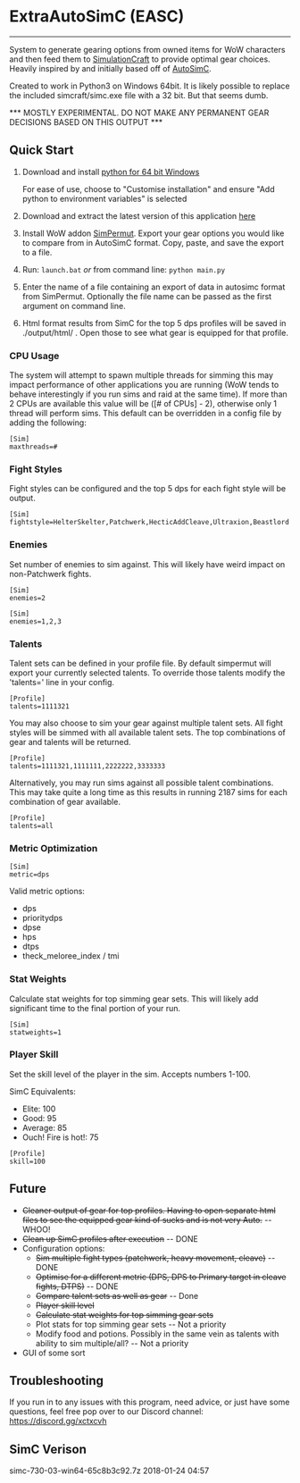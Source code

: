 # ExtraAutoSimC (EASC)
---

System to generate gearing options from owned items for WoW characters and then feed them to [SimulationCraft](http://simulationcraft.org/) to provide optimal gear choices. Heavily inspired by and initially based off of [AutoSimC](https://github.com/SimCMinMax/AutoSimC).

Created to work in Python3 on Windows 64bit. It is likely possible to replace the included simcraft/simc.exe file with a 32 bit. But that seems dumb.

*** MOSTLY EXPERIMENTAL. DO NOT MAKE ANY PERMANENT GEAR DECISIONS BASED ON THIS OUTPUT ***


## Quick Start

1) Download and install [python for 64 bit Windows](https://www.python.org/ftp/python/3.6.3/python-3.6.3-amd64.exe)

    For ease of use, choose to "Customise installation" and ensure "Add python to environment variables" is selected

2) Download and extract the latest version of this application [here](https://github.com/tiberiuslazarus/ExtraAutoSimC/archive/master.zip)

3) Install WoW addon [SimPermut](https://mods.curse.com/addons/wow/254069-simpermut). Export your gear options you would like to compare from in AutoSimC format. Copy, paste, and save the export to a file.

4) Run: `launch.bat` *or* from command line: `python main.py`

5) Enter the name of a file containing an export of data in autosimc format from SimPermut. Optionally the file name can be passed as the first argument on command line.

6) Html format results from SimC for the top 5 dps profiles will be saved in ./output/html/ . Open those to see what gear is equipped for that profile.


### CPU Usage

The system will attempt to spawn multiple threads for simming this may impact performance of other applications you are running (WoW tends to behave interestingly if you run sims and raid at the same time). If more than 2 CPUs are available this value will be ([# of CPUs] - 2), otherwise only 1 thread will perform sims. This default can be overridden in a config file by adding the following:

```
[Sim]
maxthreads=#
```


### Fight Styles

Fight styles can be configured and the top 5 dps for each fight style will be output.

```
[Sim]
fightstyle=HelterSkelter,Patchwerk,HecticAddCleave,Ultraxion,Beastlord
```

### Enemies

Set number of enemies to sim against. This will likely have weird impact on non-Patchwerk fights.

```
[Sim]
enemies=2
```

```
[Sim]
enemies=1,2,3
```

### Talents

Talent sets can be defined in your profile file. By default simpermut will export your currently selected talents. To override those talents modify the 'talents=' line in your config. 

```
[Profile]
talents=1111321
```

You may also choose to sim your gear against multiple talent sets. All fight styles will be simmed with all available talent sets. The top combinations of gear and talents will be returned.

```
[Profile]
talents=1111321,1111111,2222222,3333333
```

Alternatively, you may run sims against all possible talent combinations. This may take quite a long time as this results in running 2187 sims for each combination of gear available.

```
[Profile]
talents=all
```

### Metric Optimization

```
[Sim]
metric=dps
```

Valid metric options:
 * dps
 * prioritydps
 * dpse
 * hps
 * dtps
 * theck_meloree_index / tmi

### Stat Weights

Calculate stat weights for top simming gear sets. This will likely add significant time to the final portion of your run.

```
[Sim]
statweights=1
```


### Player Skill

Set the skill level of the player in the sim. Accepts numbers 1-100.

SimC Equivalents:
 * Elite: 100
 * Good: 95
 * Average: 85
 * Ouch! Fire is hot!: 75

```
[Profile]
skill=100
```

## Future

* ~~Cleaner output of gear for top profiles. Having to open separate html files to see the equipped gear kind of sucks and is not very Auto.~~ -- WHOO!
* ~~Clean up SimC profiles after execution~~ -- DONE
* Configuration options:
  * ~~Sim multiple fight types (patchwerk, heavy movement, cleave)~~ -- DONE
  * ~~Optimise for a different metric (DPS, DPS to Primary target in cleave fights, DTPS)~~ -- DONE
  * ~~Compare talent sets as well as gear~~ -- Done
  * ~~Player skill level~~
  * ~~Calculate stat weights for top simming gear sets~~
  * Plot stats for top simming gear sets -- Not a priority
  * Modify food and potions. Possibly in the same vein as talents with ability to sim multiple/all? -- Not a priority
* GUI of some sort


## Troubleshooting

If you run in to any issues with this program, need advice, or just have some questions, feel free pop over to our Discord channel: https://discord.gg/xctxcvh

## SimC Verison

simc-730-03-win64-65c8b3c92.7z	2018-01-24 04:57

